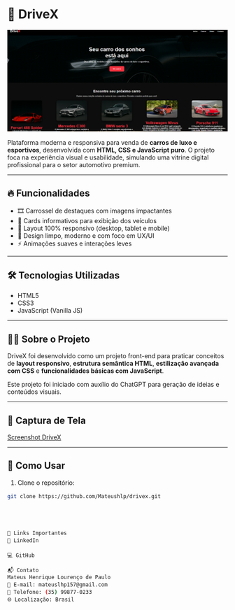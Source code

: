 # 🚗 DriveX

![DriveX Banner](./img/screenshot.png)

Plataforma moderna e responsiva para venda de **carros de luxo e esportivos**, desenvolvida com **HTML, CSS e JavaScript puro**. O projeto foca na experiência visual e usabilidade, simulando uma vitrine digital profissional para o setor automotivo premium.

---

## 🔥 Funcionalidades

- 🎞️ Carrossel de destaques com imagens impactantes
- 🧩 Cards informativos para exibição dos veículos
- 📱 Layout 100% responsivo (desktop, tablet e mobile)
- 🎨 Design limpo, moderno e com foco em UX/UI
- ⚡ Animações suaves e interações leves

---

## 🛠️ Tecnologias Utilizadas

- HTML5
- CSS3
- JavaScript (Vanilla JS)

---

## 🧑‍💻 Sobre o Projeto

DriveX foi desenvolvido como um projeto front-end para praticar conceitos de **layout responsivo**, **estrutura semântica HTML**, **estilização avançada com CSS** e **funcionalidades básicas com JavaScript**.

Este projeto foi iniciado com auxílio do ChatGPT para geração de ideias e conteúdos visuais.

---

## 📸 Captura de Tela

[Screenshot DriveX](./img/screenshot.png)

---

## 📂 Como Usar

1. Clone o repositório:

```bash
git clone https://github.com/Mateushlp/drivex.git




🔗 Links Importantes
🔗 LinkedIn

💻 GitHub

📬 Contato
Mateus Henrique Lourenço de Paulo
📧 E-mail: mateuslhp157@gmail.com
📱 Telefone: (35) 99877-0233
🌐 Localização: Brasil


